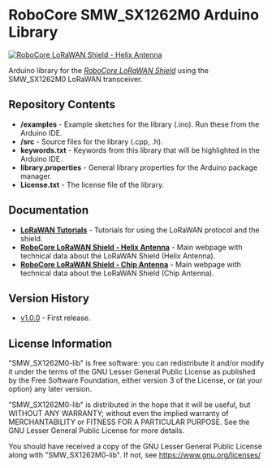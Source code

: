 RoboCore SMW_SX1262M0 Arduino Library
=====================================

[![RoboCore LoRaWAN Shield - Helix Antenna](https://d229kd5ey79jzj.cloudfront.net/1443/images/1443_1_X.png)](https://www.robocore.net/loja/produtos/1443)

Arduino library for the [*RoboCore LoRaWAN Shield*](https://www.robocore.net/loja/produtos/1443) using the SMW_SX1262M0 LoRaWAN transceiver.

Repository Contents
-------------------

* **/examples** - Example sketches for the library (.ino). Run these from the Arduino IDE.
* **/src** - Source files for the library (.cpp, .h).
* **keywords.txt** - Keywords from this library that will be highlighted in the Arduino IDE.
* **library.properties** - General library properties for the Arduino package manager.
* **License.txt** - The license file of the library.

Documentation
-------------

* **[LoRaWAN Tutorials](https://www.robocore.net/tutoriais/internet-das-coisas/)** - Tutorials for using the LoRaWAN protocol and the shield.
* **[RoboCore LoRaWAN Shield - Helix Antenna](https://www.robocore.net/loja/produtos/1443)** - Main webpage with technical data about the LoRaWAN Shield (Helix Antenna).
* **[RoboCore LoRaWAN Shield - Chip Antenna](https://www.robocore.net/loja/produtos/1449)** - Main webpage with technical data about the LoRaWAN Shield (Chip Antenna).

Version History
---------------

* [v1.0.0](https://github.com/RoboCore/RoboCore_SMW-SX1262M0) - First release.

License Information
-------------------

"SMW_SX1262M0-lib" is free software: you can redistribute it and/or modify it under the terms of the GNU Lesser General Public License as published by the Free Software Foundation, either version 3 of the License, or (at your option) any later version.

"SMW_SX1262M0-lib" is distributed in the hope that it will be useful, but WITHOUT ANY WARRANTY; without even the implied warranty of MERCHANTABILITY or FITNESS FOR A PARTICULAR PURPOSE. See the GNU Lesser General Public License for more details.

You should have received a copy of the GNU Lesser General Public License along with "SMW_SX1262M0-lib". If not, see <https://www.gnu.org/licenses/>

